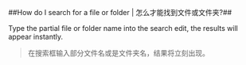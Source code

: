 ##How do I search for a file or folder | 怎么才能找到文件或文件夹?##

Type the partial file or folder name into the search edit, the results will appear instantly.

> 在搜索框输入部分文件名或是文件夹名，结果将立刻出现。